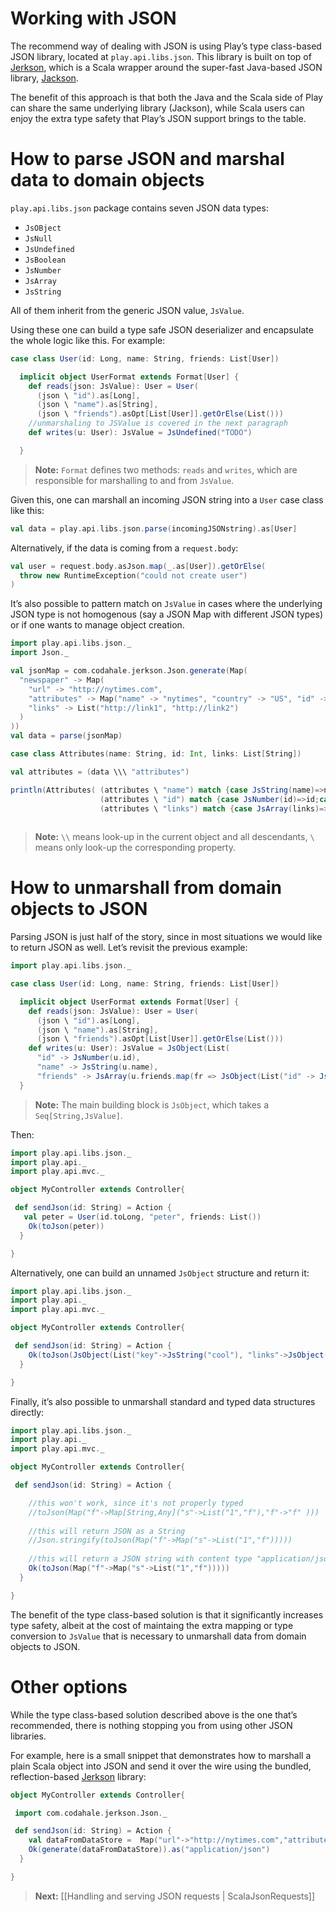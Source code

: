 # Working with JSON

The recommend way of dealing with JSON is using Play’s type class-based JSON library, located at ```play.api.libs.json```. This library is built on top of [Jerkson](https://github.com/codahale/jerkson/), which is a Scala wrapper around the super-fast Java-based JSON library, [Jackson](http://jackson.codehaus.org/).

The benefit of this approach is that both the Java and the Scala side of Play can share the same underlying library (Jackson), while Scala users can enjoy the extra type safety that Play’s JSON support brings to the table.

# How to parse JSON and marshal data to domain objects

`play.api.libs.json` package contains seven JSON data types: 

* ```JsOBject```
* ```JsNull```
* ```JsUndefined```
* ```JsBoolean```
* ```JsNumber```
* ```JsArray```
* ```JsString```

All of them inherit from the generic JSON value, ```JsValue```.

Using these one can build a type safe JSON deserializer and encapsulate the whole logic like this. For example:

```scala
case class User(id: Long, name: String, friends: List[User])

  implicit object UserFormat extends Format[User] {
    def reads(json: JsValue): User = User(
      (json \ "id").as[Long],
      (json \ "name").as[String],
      (json \ "friends").asOpt[List[User]].getOrElse(List()))
    //unmarshaling to JSValue is covered in the next paragraph
    def writes(u: User): JsValue = JsUndefined("TODO")  

  }
```

> **Note:** `Format` defines two methods: ```reads``` and ```writes```, which are responsible for marshalling to and from `JsValue`.

Given this, one can marshall an incoming JSON string into a `User` case class like this:  

```scala
val data = play.api.libs.json.parse(incomingJSONstring).as[User]
```

Alternatively, if the data is coming from a `request.body`:

```scala
val user = request.body.asJson.map(_.as[User]).getOrElse(
  throw new RuntimeException("could not create user")
)
```

It’s also possible to pattern match on ```JsValue``` in cases where the underlying JSON type is not homogenous (say a JSON Map with different JSON types) or if one wants to manage object creation.

```scala
import play.api.libs.json._
import Json._

val jsonMap = com.codahale.jerkson.Json.generate(Map(
  "newspaper" -> Map(
    "url" -> "http://nytimes.com",
    "attributes" -> Map("name" -> "nytimes", "country" -> "US", "id" -> 25),
    "links" -> List("http://link1", "http://link2")
  )
))
val data = parse(jsonMap)

case class Attributes(name: String, id: Int, links: List[String])

val attributes = (data \\\ "attributes") 

println(Attributes( (attributes \ "name") match {case JsString(name)=>name;case _ => ""},
                    (attributes \ "id") match {case JsNumber(id)=>id;case _ => 0},
                    (attributes \ "links") match {case JsArray(links)=>links;case _ => Nil}))
   
```

> **Note:** `\\` means look-up in the current object and all descendants, `\` means only look-up the corresponding property.

 

# How to unmarshall from domain objects to JSON

Parsing JSON is just half of the story, since in most situations we would like to return JSON as well. Let’s revisit the previous example:

```scala
import play.api.libs.json._

case class User(id: Long, name: String, friends: List[User])

  implicit object UserFormat extends Format[User] {
    def reads(json: JsValue): User = User(
      (json \ "id").as[Long],
      (json \ "name").as[String],
      (json \ "friends").asOpt[List[User]].getOrElse(List()))
    def writes(u: User): JsValue = JsObject(List(
      "id" -> JsNumber(u.id),
      "name" -> JsString(u.name),
      "friends" -> JsArray(u.friends.map(fr => JsObject(List("id" -> JsNumber(fr.id), "name" -> JsString(fr.name))))))) 
  }
```

> **Note:** The main building block is ```JsObject```, which takes a ```Seq[String,JsValue]```.

Then:

```scala
import play.api.libs.json._
import play.api._
import play.api.mvc._

object MyController extends Controller{

 def sendJson(id: String) = Action {
   val peter = User(id.toLong, "peter", friends: List())
    Ok(toJson(peter))
  }

}
```

Alternatively, one can build an unnamed `JsObject` structure and return it:

```scala
import play.api.libs.json._
import play.api._
import play.api.mvc._

object MyController extends Controller{

 def sendJson(id: String) = Action {
    Ok(toJson(JsObject(List("key"->JsString("cool"), "links"->JsObject(List("name"->JsString("foo"), "links" ->JsArray(List(JsNumber(25)))))))))
  }

}
```

Finally, it’s also possible to unmarshall standard and typed data structures directly:

```scala
import play.api.libs.json._
import play.api._
import play.api.mvc._

object MyController extends Controller{

 def sendJson(id: String) = Action {

    //this won't work, since it's not properly typed
    //toJson(Map("f"->Map[String,Any]("s"->List("1","f"),"f"->"f" )))
    
    //this will return JSON as a String
    //Json.stringify(toJson(Map("f"->Map("s"->List("1","f"))))) 
    
    //this will return a JSON string with content type "application/json"
    Ok(toJson(Map("f"->Map("s"->List("1","f")))))
  }

}
```

The benefit of the type class-based solution is that it significantly increases type safety, albeit at the cost of maintaing the extra mapping or type conversion to `JsValue` that is necessary to unmarshall data from domain objects to JSON.


# Other options

While the type class-based solution described above is the one that’s recommended, there is nothing stopping you from using other JSON libraries.

For example, here is a small snippet that demonstrates how to marshall a plain Scala object into JSON and send it over the wire using the bundled, reflection-based [Jerkson](https://github.com/codahale/jerkson/) library:

```scala
object MyController extends Controller{

 import com.codahale.jerkson.Json._

 def sendJson(id: String) = Action {
    val dataFromDataStore =  Map("url"->"http://nytimes.com","attributes"-> Map("name"->"nytimes", "country"->"US","id"->25), "links"->List("http://link1","http://link2")
    Ok(generate(dataFromDataStore)).as("application/json")
  }

}
```

> **Next:** [[Handling and serving JSON requests | ScalaJsonRequests]]